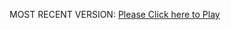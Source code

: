 MOST RECENT VERSION: [Please Click here to Play](https://rawcdn.githack.com/alperenbutun/Flying-3d/b236ca1/index.html)
